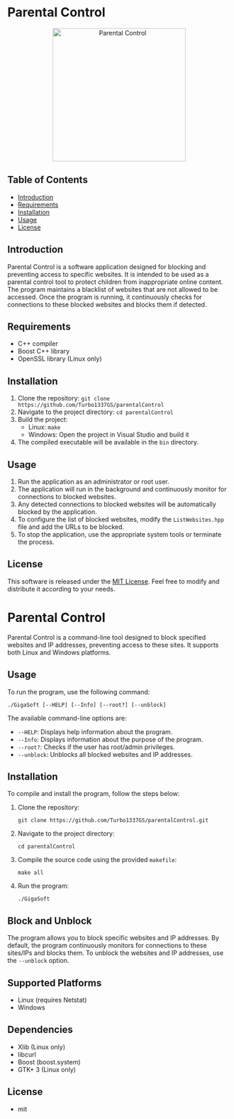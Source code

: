 # Parental Control

<p align="center">
  <img src="https://image.freepik.com/free-vector/parental-control-concept-illustration_114360-644.jpg" alt="Parental Control" width="300" height="300"/>
</p>

## Table of Contents
- [Introduction](#introduction)
- [Requirements](#requirements)
- [Installation](#installation)
- [Usage](#usage)
- [License](#license)

## Introduction
Parental Control is a software application designed for blocking and preventing access to specific websites. It is intended to be used as a parental control tool to protect children from inappropriate online content. The program maintains a blacklist of websites that are not allowed to be accessed. Once the program is running, it continuously checks for connections to these blocked websites and blocks them if detected.

## Requirements
- C++ compiler
- Boost C++ library
- OpenSSL library (Linux only)

## Installation
1. Clone the repository: `git clone https://github.com/Turbo1337GS/parentalControl`
2. Navigate to the project directory: `cd parentalControl`
3. Build the project:
   - Linux: `make`
   - Windows: Open the project in Visual Studio and build it
4. The compiled executable will be available in the `bin` directory.

## Usage
1. Run the application as an administrator or root user.
2. The application will run in the background and continuously monitor for connections to blocked websites.
3. Any detected connections to blocked websites will be automatically blocked by the application.
4. To configure the list of blocked websites, modify the `ListWebsites.hpp` file and add the URLs to be blocked.
5. To stop the application, use the appropriate system tools or terminate the process.

## License
This software is released under the [MIT License](LICENSE.txt). Feel free to modify and distribute it according to your needs.









# Parental Control

Parental Control is a command-line tool designed to block specified websites and IP addresses, preventing access to these sites. It supports both Linux and Windows platforms.

## Usage

To run the program, use the following command:

```
./GigaSoft [--HELP] [--Info] [--root?] [--unblock]
```

The available command-line options are:

- `--HELP`: Displays help information about the program.
- `--Info`: Displays information about the purpose of the program.
- `--root?`: Checks if the user has root/admin privileges.
- `--unblock`: Unblocks all blocked websites and IP addresses.

## Installation

To compile and install the program, follow the steps below:

1. Clone the repository:

   ```
   git clone https://github.com/Turbo1337GS/parentalControl.git
   ```

2. Navigate to the project directory:

   ```
   cd parentalControl
   ```

3. Compile the source code using the provided `makefile`:

   ```
   make all
   ```

4. Run the program:

   ```
   ./GigaSoft
   ```

## Block and Unblock

The program allows you to block specific websites and IP addresses. By default, the program continuously monitors for connections to these sites/IPs and blocks them. To unblock the websites and IP addresses, use the `--unblock` option.

## Supported Platforms

- Linux (requires Netstat)
- Windows

## Dependencies

- Xlib (Linux only)
- libcurl
- Boost (boost.system)
- GTK+ 3 (Linux only)

## License

 * mit
